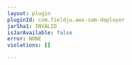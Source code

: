 ```yaml
---
layout: plugin
pluginId: com.fieldju.aws-sam-deployer
jarSha1: INVALID
isJarAvailable: false
error: NONE
violations: []

---
```

